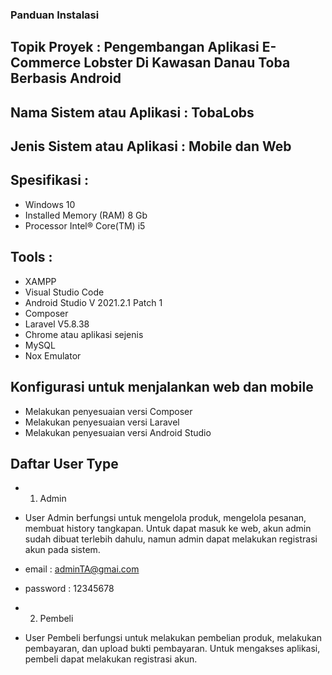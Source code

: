 ### Panduan Instalasi
## Topik Proyek			: Pengembangan Aplikasi E-Commerce Lobster Di Kawasan Danau Toba Berbasis Android
## Nama Sistem atau Aplikasi	: TobaLobs
## Jenis Sistem atau Aplikasi	: Mobile dan Web
## Spesifikasi	:
- Windows 10
- Installed Memory (RAM) 8 Gb
- Processor Intel® Core(TM) i5
## Tools		:
- XAMPP
- Visual Studio Code
- Android Studio V 2021.2.1 Patch 1
- Composer
- Laravel V5.8.38
- Chrome atau aplikasi sejenis
- MySQL
- Nox Emulator
## Konfigurasi untuk menjalankan web dan mobile
- Melakukan penyesuaian versi Composer
- Melakukan penyesuaian versi Laravel
- Melakukan penyesuaian versi Android Studio
## Daftar User Type
- 1. Admin
-   User Admin berfungsi untuk mengelola produk, mengelola pesanan, membuat history tangkapan. Untuk dapat masuk ke web, akun admin sudah dibuat terlebih dahulu, namun admin dapat melakukan registrasi akun pada sistem.
-   email : adminTA@gmai.com
-   password : 12345678

- 2. Pembeli
-   User Pembeli berfungsi untuk melakukan pembelian produk, melakukan pembayaran, dan upload bukti pembayaran. Untuk mengakses aplikasi, pembeli dapat melakukan registrasi akun.

